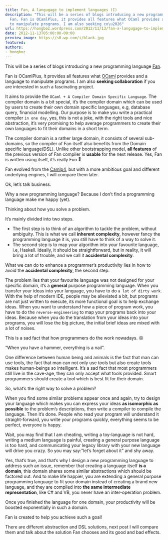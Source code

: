 ```yaml
---
title: Fan, A langugage to implement languages (I)
description: "This will be a series of blogs introducing a new programming language
  Fan. Fan is OCamlPlus, it provides all features what OCaml provides and a language
  to manipulate programs. I am also seeking co\u2026"
url: https://hongboz.wordpress.com/2012/11/13/fan-a-langugage-to-implement-languages-i/
date: 2012-11-13T05:00:00-00:00
preview_image: https://s0.wp.com/i/blank.jpg
featured:
authors:
- hongboz
---
```



<p>This will be a series of blogs introducing a new programming language <a href="https://github.com/bobzhang/Fan">Fan</a>. </p>
<p> Fan is OCamlPlus, it provides all features what <a href="http://caml.inria.fr/">OCaml</a> provides and a language to manipulate programs. I am also <b>seeking collaboration</b> if you are interested in such a fascinating project. </p>
<p> It aims to provide the <code>OCaml + A Compiler Domain Specific Language</code>. The compiler domain is a bit special, it&rsquo;s the compiler domain which can be used by users to create their own domain specific languages, e.g, database query, financial modelling. Our purpose is to make you write a practical compiler <code>in one day</code>, yes, this is not a joke, with the right tools and nice abstraction, it&rsquo;s very promising to help average programmers to create their own languages to fit their domains in a short term. </p>
<p> The compiler domain is a rather large domain, it consists of several sub-domains, so the compiler of Fan itself also benefits from the Domain specific language(DSL). Unlike other bootstrapping model, <b>all features</b> of the previous version of Fan compiler is <b>usable</b> for the next release. Yes, Fan is written using itself, it&rsquo;s really Fun <img src="https://s0.wp.com/wp-content/mu-plugins/wpcom-smileys/twemoji/2/72x72/1f642.png" alt="&#128578;" class="wp-smiley" style="height: 1em; max-height: 1em;"/> </p>
<p> Fan evolved from the <a href="http://brion.inria.fr/gallium/index.php/Camlp4">Camlp4</a>, but with a more ambitious goal and different underlying engines, I will compare them later. </p>
<p> Ok, let&rsquo;s talk business. </p>
<p> Why a new programming language? Because I don&rsquo;t find a programming language make me happy (yet). </p>
<p> Thinking about how you solve a problem. </p>
<p> It&rsquo;s mainly divided into two steps. </p>
<ul>
<li>The first step is to think of an algorithm to tackle the problem,   without ambiguity. This is what we call <b>inherent complexity</b>,   however fancy the programming language it is, you still have to think   of a way to solve it.  </li>
<li>The second step is to map your algorithm into your favourite   language, i.e, Haskell. Ideally, it should be straightforward, but   in reality, it will bring a lot of trouble, and we call it   <b>accidental complexity</b>. </li>
</ul>
<p>   What we can do to enhance a programmer&rsquo;s productivity lies in how to avoid the <b>accidental complexity</b>, the second step. </p>
<p> The problem lies that your favourite language was not designed for your specific domain, it&rsquo;s a <b>general</b> purpose programming language. When you transfer your ideas into your language, you have to do <code>a lot of dirty work</code>. With the help of modern IDE, people may be alleviated a bit, but programs are not just written to execute, its more functional goal is to help exchange ideas. When you want to understand how a piece of program work, you have to do the <code>reverse-engineering</code> to map your programs back into your ideas. Because when you do the translation from your ideas into your programs, you will lose the big picture, the initial brief ideas are mixed with a lot of noises. </p>
<p> This is a sad fact that how programmers do the work nowadays. <img src="https://s0.wp.com/wp-content/mu-plugins/wpcom-smileys/twemoji/2/72x72/1f626.png" alt="&#128550;" class="wp-smiley" style="height: 1em; max-height: 1em;"/> </p>
<p> &ldquo;When you have a hammer, everything is a nail&rdquo;. </p>
<p> One difference between human being and animals is the fact that man can use tools, the fact that man can not only use tools but also create tools makes human-beings so intelligent. It&rsquo;s a sad fact that most programmers still live in the cave-age, they can only accept what tools provided. Smart programmers should create a tool which is best fit for their domain. </p>
<p> So, what&rsquo;s the right way to solve a problem? </p>
<p> When you find some similar problems appear once and again, try to design your language which makes you can express your ideas <b>as isomorphic as possible</b> to the problem&rsquo;s descriptions, then write a compiler to compile the language. Then it&rsquo;s done. People who read your program will understand it straight-forward, you write your programs quickly, everything seems to be perfect, everyone is happy. </p>
<p> Wait, you may find that I am cheating, writing a toy-language is not hard, writing a medium language is painful, creating a general purpose language is too hard, and communicating your legacy library with your new language will drive you crazy. So you may say:&rdquo;let&rsquo;s forget about it&rdquo; and shy away. </p>
<p> Yes, that&rsquo;s true, and that&rsquo;s why I design a new programming language to address such an issue, remember that creating a language itself <b>is a domain</b>, this domain shares some similar abstractions which should be factored out. And to make life happier, you are extending a general purpose programming language to fit your domain instead of creating a brand new language, and they are compiled into <b>the same intermediate representation</b>, like C# and VB, you never have an inter-operation problem. </p>
<p> Once you finished the language for one domain, your productivity will be boosted exponentially in such a domain. </p>
<p> Fan is created to help you achieve such a goal! </p>
<p> There are different abstraction and DSL solutions, next post I will compare them and talk about the solution Fan chooses and its good and bad effects. </p>


